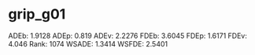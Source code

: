 # grip_g01

ADEb: 1.9128
ADEp: 0.819
ADEv: 2.2276
FDEb: 3.6045
FDEp: 1.6171
FDEv: 4.046
Rank: 1074
WSADE: 1.3414
WSFDE: 2.5401